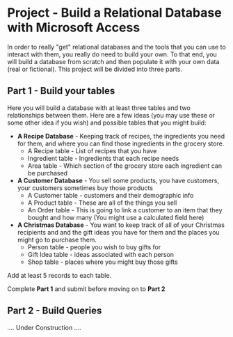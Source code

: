 # Project - Build a Relational Database with Microsoft Access

In order to really "get" relational databases and the tools that you can use to interact with them, you really do need to build your own. To that end, you will build a database from scratch and then populate it with your own data \(real or fictional\).  This project will be divided into three parts.

## Part 1 - Build your tables

Here you will build a database with at least three tables and two relationships between them. Here are a few ideas \(you may use these or some other idea if you wish\) and possible tables that you might build:

* **A Recipe Database** - Keeping track of recipes, the ingredients you need for them, and where you can find those ingredients in the grocery store.
  * A Recipe table - List of recipes that you have
  * Ingredient table - Ingredients that each recipe needs
  * Area table - Which section of the grocery store each ingredient can be purchased
* **A Customer Database** - You sell some products, you have customers, your customers sometimes buy those products
  * A Customer table - customers and their demographic info
  * A Product table - These are all of the things you sell
  * An Order table - This is going to link a customer to an item that they bought and how many \(You might use a calculated field here\)
* **A Christmas Database** - You want to keep track of all of your Christmas recipients and and the gift ideas you have for them and the places you might go to purchase them.
  * Person table - people you wish to buy gifts for
  * Gift Idea table - ideas associated with each person
  * Shop table - places where you might buy those gifts

Add at least 5 records to each table.

Complete **Part 1** and submit before moving on to **Part 2**

## Part 2 - Build Queries

.... Under Construction ....
